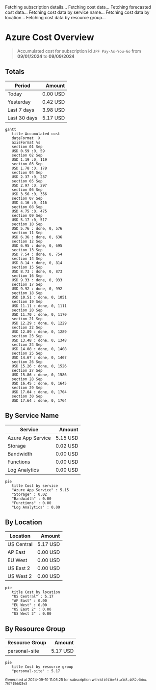 Fetching subscription details...
Fetching cost data...
Fetching forecasted cost data...
Fetching cost data by service name...
Fetching cost data by location...
Fetching cost data by resource group...
# Azure Cost Overview

> Accumulated cost for subscription id `JPF Pay-As-You-Go` from **09/01/2024** to **09/09/2024**

## Totals

|Period|Amount|
|---|---:|
|Today|0.00 USD|
|Yesterday|0.42 USD|
|Last 7 days|3.98 USD|
|Last 30 days|5.17 USD|

```mermaid
gantt
   title Accumulated cost
   dateFormat  X
   axisFormat %s
   section 01 Sep
   USD 0.59 :0, 59
   section 02 Sep
   USD 1.19 :0, 119
   section 03 Sep
   USD 1.78 :0, 178
   section 04 Sep
   USD 2.37 :0, 237
   section 05 Sep
   USD 2.97 :0, 297
   section 06 Sep
   USD 3.56 :0, 356
   section 07 Sep
   USD 4.16 :0, 416
   section 08 Sep
   USD 4.75 :0, 475
   section 09 Sep
   USD 5.17 :0, 517
   section 10 Sep
   USD 5.76 : done, 0, 576
   section 11 Sep
   USD 6.36 : done, 0, 636
   section 12 Sep
   USD 6.95 : done, 0, 695
   section 13 Sep
   USD 7.54 : done, 0, 754
   section 14 Sep
   USD 8.14 : done, 0, 814
   section 15 Sep
   USD 8.73 : done, 0, 873
   section 16 Sep
   USD 9.33 : done, 0, 933
   section 17 Sep
   USD 9.92 : done, 0, 992
   section 18 Sep
   USD 10.51 : done, 0, 1051
   section 19 Sep
   USD 11.11 : done, 0, 1111
   section 20 Sep
   USD 11.70 : done, 0, 1170
   section 21 Sep
   USD 12.29 : done, 0, 1229
   section 22 Sep
   USD 12.89 : done, 0, 1289
   section 23 Sep
   USD 13.48 : done, 0, 1348
   section 24 Sep
   USD 14.08 : done, 0, 1408
   section 25 Sep
   USD 14.67 : done, 0, 1467
   section 26 Sep
   USD 15.26 : done, 0, 1526
   section 27 Sep
   USD 15.86 : done, 0, 1586
   section 28 Sep
   USD 16.45 : done, 0, 1645
   section 29 Sep
   USD 17.04 : done, 0, 1704
   section 30 Sep
   USD 17.64 : done, 0, 1764
```

## By Service Name

|Service|Amount|
|---|---:|
|Azure App Service|5.15 USD|
|Storage|0.02 USD|
|Bandwidth|0.00 USD|
|Functions|0.00 USD|
|Log Analytics|0.00 USD|

```mermaid
pie
   title Cost by service
   "Azure App Service" : 5.15
   "Storage" : 0.02
   "Bandwidth" : 0.00
   "Functions" : 0.00
   "Log Analytics" : 0.00
```

## By Location

|Location|Amount|
|---|---:|
|US Central|5.17 USD|
|AP East|0.00 USD|
|EU West|0.00 USD|
|US East 2|0.00 USD|
|US West 2|0.00 USD|

```mermaid
pie
   title Cost by location
   "US Central" : 5.17
   "AP East" : 0.00
   "EU West" : 0.00
   "US East 2" : 0.00
   "US West 2" : 0.00
```

## By Resource Group

|Resource Group|Amount|
|---|---:|
|personal-site|5.17 USD|

```mermaid
pie
   title Cost by resource group
   "personal-site" : 5.17
```

<sup>Generated at 2024-09-10 11:05:25 for subscription with id `4913be3f-a345-4652-9bba-767418dd25e3`</sup>
